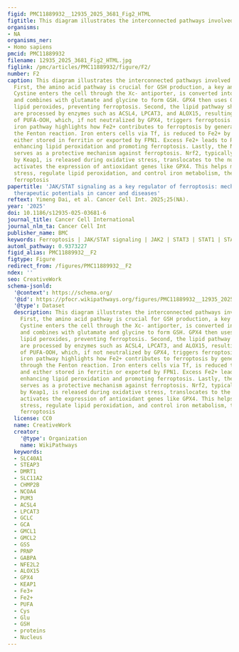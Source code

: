 ```yaml
---
figid: PMC11889932__12935_2025_3681_Fig2_HTML
figtitle: This diagram illustrates the interconnected pathways involved in ferroptosis
organisms:
- NA
organisms_ner:
- Homo sapiens
pmcid: PMC11889932
filename: 12935_2025_3681_Fig2_HTML.jpg
figlink: /pmc/articles/PMC11889932/figure/F2/
number: F2
caption: This diagram illustrates the interconnected pathways involved in ferroptosis.
  First, the amino acid pathway is crucial for GSH production, a key antioxidant.
  Cystine enters the cell through the Xc- antiporter, is converted into cysteine,
  and combines with glutamate and glycine to form GSH. GPX4 then uses GSH to neutralize
  lipid peroxides, preventing ferroptosis. Second, the lipid pathway shows how PUFAs
  are processed by enzymes such as ACSL4, LPCAT3, and ALOX15, resulting in the formation
  of PUFA-OOH, which, if not neutralized by GPX4, triggers ferroptosis. Third, the
  iron pathway highlights how Fe2+ contributes to ferroptosis by generating ROS through
  the Fenton reaction. Iron enters cells via Tf, is reduced to Fe2+ by STEAP3, and
  either stored in ferritin or exported by FPN1. Excess Fe2+ leads to ROS production,
  enhancing lipid peroxidation and promoting ferroptosis. Lastly, the Nrf2 pathway
  serves as a protective mechanism against ferroptosis. Nrf2, typically inhibited
  by Keap1, is released during oxidative stress, translocates to the nucleus, and
  activates the expression of antioxidant genes like GPX4. This helps mitigate oxidative
  stress, regulate lipid peroxidation, and control iron metabolism, thereby preventing
  ferroptosis
papertitle: 'JAK/STAT signaling as a key regulator of ferroptosis: mechanisms and
  therapeutic potentials in cancer and diseases'
reftext: Yimeng Dai, et al. Cancer Cell Int. 2025;25(NA).
year: '2025'
doi: 10.1186/s12935-025-03681-6
journal_title: Cancer Cell International
journal_nlm_ta: Cancer Cell Int
publisher_name: BMC
keywords: Ferroptosis | JAK/STAT signaling | JAK2 | STAT3 | STAT1 | STAT6 | Therapy
automl_pathway: 0.9373227
figid_alias: PMC11889932__F2
figtype: Figure
redirect_from: /figures/PMC11889932__F2
ndex: ''
seo: CreativeWork
schema-jsonld:
  '@context': https://schema.org/
  '@id': https://pfocr.wikipathways.org/figures/PMC11889932__12935_2025_3681_Fig2_HTML.html
  '@type': Dataset
  description: This diagram illustrates the interconnected pathways involved in ferroptosis.
    First, the amino acid pathway is crucial for GSH production, a key antioxidant.
    Cystine enters the cell through the Xc- antiporter, is converted into cysteine,
    and combines with glutamate and glycine to form GSH. GPX4 then uses GSH to neutralize
    lipid peroxides, preventing ferroptosis. Second, the lipid pathway shows how PUFAs
    are processed by enzymes such as ACSL4, LPCAT3, and ALOX15, resulting in the formation
    of PUFA-OOH, which, if not neutralized by GPX4, triggers ferroptosis. Third, the
    iron pathway highlights how Fe2+ contributes to ferroptosis by generating ROS
    through the Fenton reaction. Iron enters cells via Tf, is reduced to Fe2+ by STEAP3,
    and either stored in ferritin or exported by FPN1. Excess Fe2+ leads to ROS production,
    enhancing lipid peroxidation and promoting ferroptosis. Lastly, the Nrf2 pathway
    serves as a protective mechanism against ferroptosis. Nrf2, typically inhibited
    by Keap1, is released during oxidative stress, translocates to the nucleus, and
    activates the expression of antioxidant genes like GPX4. This helps mitigate oxidative
    stress, regulate lipid peroxidation, and control iron metabolism, thereby preventing
    ferroptosis
  license: CC0
  name: CreativeWork
  creator:
    '@type': Organization
    name: WikiPathways
  keywords:
  - SLC40A1
  - STEAP3
  - DMRT1
  - SLC11A2
  - CHMP2B
  - NCOA4
  - PUM3
  - ACSL4
  - LPCAT3
  - GCLC
  - GCA
  - GMCL1
  - GMCL2
  - GSS
  - PRNP
  - GABPA
  - NFE2L2
  - ALOX15
  - GPX4
  - KEAP1
  - Fe3+
  - Fe2+
  - PUFA
  - Cys
  - Glu
  - GSH
  - proteins
  - Nucleus
---
```

